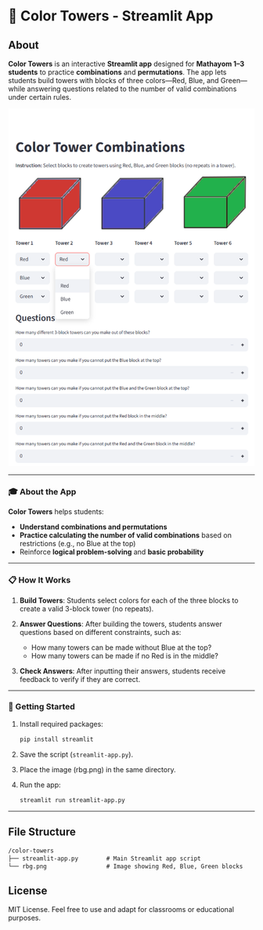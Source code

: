# 🏰 Color Towers - Streamlit App

## About

**Color Towers** is an interactive **Streamlit app** designed for **Mathayom 1–3 students** to practice **combinations** and **permutations**. The app lets students build towers with blocks of three colors—Red, Blue, and Green—while answering questions related to the number of valid combinations under certain rules.

![](color-towers.png)

---

### 🎓 About the App

**Color Towers** helps students:

- **Understand combinations and permutations**
- **Practice calculating the number of valid combinations** based on restrictions (e.g., no Blue at the top)
- Reinforce **logical problem-solving** and **basic probability**

---

### 📋 How It Works

1. **Build Towers**: Students select colors for each of the three blocks to create a valid 3-block tower (no repeats).
   
2. **Answer Questions**: After building the towers, students answer questions based on different constraints, such as:
   - How many towers can be made without Blue at the top?
   - How many towers can be made if no Red is in the middle?

3. **Check Answers**: After inputting their answers, students receive feedback to verify if they are correct.

---

### 📝 Getting Started



1. Install required packages:

   ```bash
   pip install streamlit
   ```
   
2. Save the script (`streamlit-app.py`).
3. Place the image (rbg.png) in the same directory.
4. Run the app:

    ```bash
    streamlit run streamlit-app.py
    ```

---

## File Structure
```plaintext
/color-towers
├── streamlit-app.py        # Main Streamlit app script
└── rbg.png                 # Image showing Red, Blue, Green blocks
```

## License

MIT License. Feel free to use and adapt for classrooms or educational purposes.
